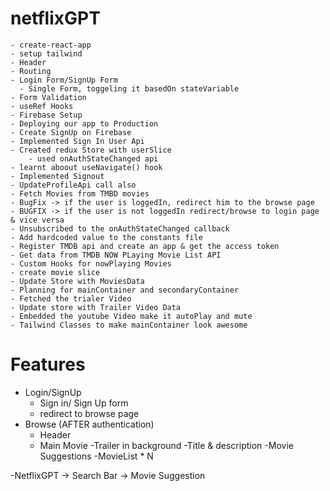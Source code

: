 # netflixGPT

    - create-react-app
    - setup tailwind
    - Header
    - Routing
    - Login Form/SignUp Form
      - Single Form, toggeling it basedOn stateVariable
    - Form Validation
    - useRef Hooks
    - Firebase Setup
    - Deploying our app to Production
    - Create SignUp on Firebase
    - Implemented Sign In User Api
    - Created redux Store with userSlice
        - used onAuthStateChanged api
    - learnt aboout useNavigate() hook
    - Implemented Signout
    - UpdateProfileApi call also
    - Fetch Movies from TMBD movies
    - BugFix -> if the user is loggedIn, redirect him to the browse page
    - BUGFIX -> if the user is not loggedIn redirect/browse to login page & vice versa
    - Unsubscribed to the onAuthStateChanged callback
    - Add hardcoded value to the constants file
    - Register TMDB api and create an app & get the access token
    - Get data from TMDB NOW PLaying Movie List API
    - Custom Hooks for nowPlaying Movies
    - create movie slice
    - Update Store with MoviesData
    - Planning for mainContainer and secondaryContainer
    - Fetched the trialer Video
    - Update store with Trailer Video Data
    - Embedded the youtube Video make it autoPlay and mute
    - Tailwind Classes to make mainContainer look awesome
# Features

- Login/SignUp
  - Sign in/ Sign Up form
  - redirect to browse page
- Browse (AFTER authentication)
  - Header
  - Main Movie
    -Trailer in background
    -Title & description
    -Movie Suggestions
    -MovieList * N

-NetflixGPT -> Search Bar -> Movie Suggestion

